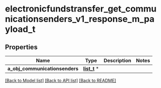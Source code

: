 # electronicfundstransfer_get_communicationsenders_v1_response_m_payload_t

## Properties
Name | Type | Description | Notes
------------ | ------------- | ------------- | -------------
**a_obj_communicationsenders** | [**list_t**](custom_communicationsender_response.md) \* |  | 

[[Back to Model list]](../README.md#documentation-for-models) [[Back to API list]](../README.md#documentation-for-api-endpoints) [[Back to README]](../README.md)


